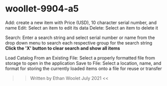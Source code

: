 # woollet-9904-a5

Add: create a new item with Price (USD), 10 character serial number, and name
Edit: Select an item to edit its data
Delete: Select an item to delete it

Search: Enter a search string and select serial number or name from the drop down menu to search each respective group for the search string
**Click the 'X' button to clear search and show all items**

Load Catalog From an Existing File: Select a properly formatted file from storage to open in the application
Save to File: Select a location, name, and format for storing the currently loaded items onto a file for reuse or transfer


>> Written by Ethan Woolet July 2021 <<
